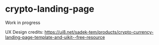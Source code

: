 # crypto-landing-page

Work in progress

UX Design credits: https://ui8.net/sadek-tem/products/crypto-currency-landing-page-template-and-uikit--free-resource